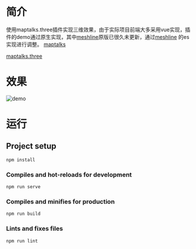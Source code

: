 # 简介
使用maptalks.three插件实现三维效果，由于实际项目前端大多采用vue实现，插件的demo通过原生实现，其中[meshline](https://github.com/spite/THREE.MeshLine)原版已很久未更新，通过[meshline](https://github.com/utsuboco/THREE.MeshLine) 的es实现进行调整。
[maptalks](https://github.com/maptalks/maptalks.js) 

[maptalks.three](https://github.com/maptalks/maptalks.three)
# 效果

![demo](https:qiniu.hanxi.site/images/20220221161445.png)

# 运行

## Project setup
```
npm install
```

### Compiles and hot-reloads for development
```
npm run serve
```

### Compiles and minifies for production
```
npm run build
```

### Lints and fixes files
```
npm run lint
```
